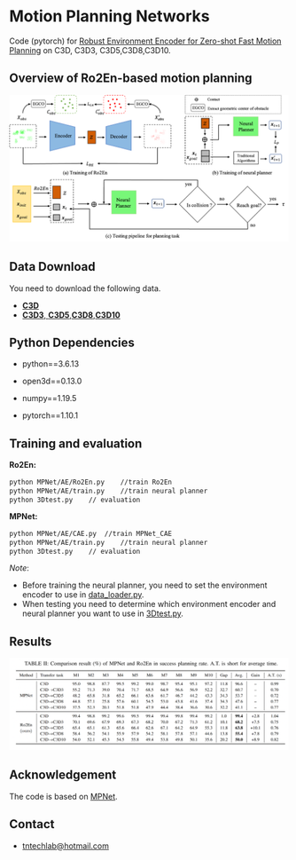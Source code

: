 # Motion Planning Networks
Code (pytorch) for  [Robust Environment Encoder for Zero-shot Fast Motion Planning]() on C3D, C3D3, C3D5,C3D8,C3D10.

## Overview of Ro2En-based motion planning

![](/results/fig3.png)

## Data Download

You need to download the following data.

* [**C3D**](https://drive.google.com/file/d/1wNPfdVGkkZ-7haTUhdzT0sGnZAkAJEol/view?usp=sharing)
* [**C3D3**, **C3D5**,**C3D8**,**C3D10**](https://drive.google.com/drive/folders/1aDuwkiYG6lfHbQ10J2vp-bfh9-2gZlK6?usp=sharing)

## Python  Dependencies

- python==3.6.13

- open3d==0.13.0

- numpy==1.19.5

- pytorch==1.10.1

## Training and evaluation


**Ro2En:**

```shell
python MPNet/AE/Ro2En.py	//train Ro2En
python MPNet/AE/train.py	//train neural planner
python 3Dtest.py	// evaluation
```

**MPNet:**

```shell
python MPNet/AE/CAE.py	//train MPNet_CAE
python MPNet/AE/train.py	//train neural planner
python 3Dtest.py	// evaluation
```
*Note*: 
* Before training the neural planner, you need to set the environment encoder to use in [data_loader.py](/MPNet/data_loader.py).
* When testing you need to determine which environment encoder and neural planner you want to use in [3Dtest.py](3Dtest.py).
## Results

![](/results/results.png)


## Acknowledgement

The code is based on [MPNet](https://github.com/ahq1993/MPNet).

## Contact
- tntechlab@hotmail.com
